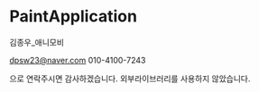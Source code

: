 # PaintApplication
김종우_애니모비

dpsw23@naver.com
010-4100-7243

으로 연락주시면 감사하겠습니다.
외부라이브러리를 사용하지 않았습니다.
